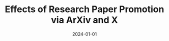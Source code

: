 ---
title: "Effects of Research Paper Promotion via ArXiv and X"
collection: publications
date: 2024-01-01
year: 2024
venue: 'ICWSM&apos;25'
paperurl: 'https://arxiv.org/abs/2401.11116'
resourceslug: code
authors: 'Ch. Bagchi, E. Malmi, P.A. Grabowicz'
---